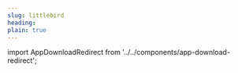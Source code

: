 ```yaml
---
slug: littlebird
heading: 
plain: true
---
```


import AppDownloadRedirect from '../../components/app-download-redirect';

<AppDownloadRedirect/>